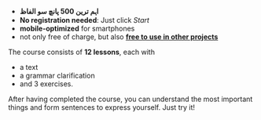 - **اہم ترین 500 پانچ سو الفاظ**  
- **No registration needed**: Just click *Start*
- **mobile-optimized** for smartphones
- not only free of charge, but also **[free to use in other projects](https://github.com/Esperanto/kurso-zagreba-metodo)**

The course consists of **12 lessons**, each with

- a text
- a grammar clarification
- and 3 exercises.

After having completed the course, you can understand the most important things and form sentences to express yourself. Just try it!
